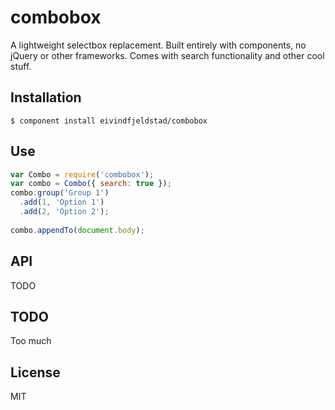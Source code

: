 # combobox
A lightweight selectbox replacement. Built entirely with components, no jQuery or other frameworks. Comes with search functionality and other cool stuff.

## Installation
    $ component install eivindfjeldstad/combobox

## Use
```js
var Combo = require('combobox');
var combo = Combo({ search: true });
combo.group('Group 1')
  .add(1, 'Option 1')
  .add(2, 'Option 2');
  
combo.appendTo(document.body);
```

## API
TODO
  
## TODO
Too much

## License
MIT
